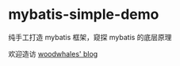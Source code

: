 # mybatis-simple-demo

纯手工打造 mybatis 框架，窥探 mybatis 的底层原理

欢迎造访 [woodwhales' blog](https://woodwhales.github.io/)


